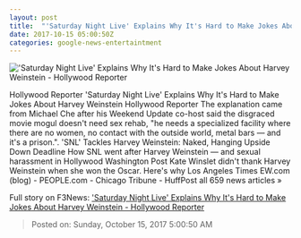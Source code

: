 ```yaml
---
layout: post
title:  "'Saturday Night Live' Explains Why It's Hard to Make Jokes About Harvey Weinstein - Hollywood Reporter"
date: 2017-10-15 05:00:50Z
categories: google-news-entertaintment
---
```


!['Saturday Night Live' Explains Why It's Hard to Make Jokes About Harvey Weinstein - Hollywood Reporter](http://cdn4.thr.com/sites/default/files/2017/10/snl.jpg)

Hollywood Reporter 'Saturday Night Live' Explains Why It's Hard to Make Jokes About Harvey Weinstein Hollywood Reporter The explanation came from Michael Che after his Weekend Update co-host said the disgraced movie mogul doesn't need sex rehab, "he needs a specialized facility where there are no women, no contact with the outside world, metal bars — and it's a prison.". 'SNL' Tackles Harvey Weinstein: Naked, Hanging Upside Down Deadline How SNL went after Harvey Weinstein — and sexual harassment in Hollywood Washington Post Kate Winslet didn't thank Harvey Weinstein when she won the Oscar. Here's why Los Angeles Times EW.com (blog) - PEOPLE.com - Chicago Tribune - HuffPost all 659 news articles »


Full story on F3News: ['Saturday Night Live' Explains Why It's Hard to Make Jokes About Harvey Weinstein - Hollywood Reporter](http://www.f3nws.com/n/3uC2PD)

> Posted on: Sunday, October 15, 2017 5:00:50 AM
